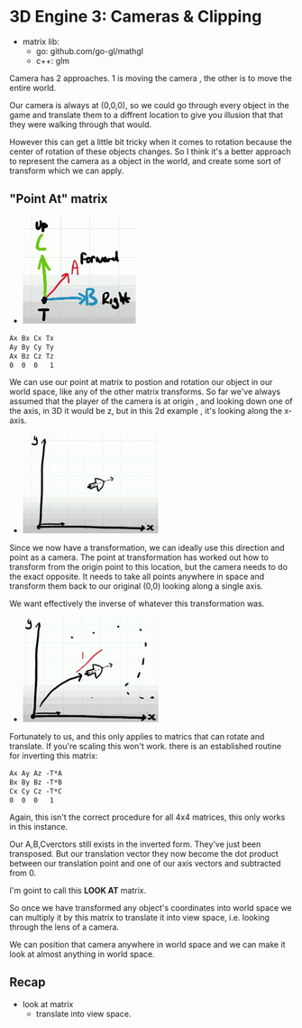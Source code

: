 
# 3D Engine 3: Cameras & Clipping

- matrix lib:
    - go: github.com/go-gl/mathgl
    - c++: glm

Camera has 2 approaches.  1 is moving the camera , the other is to move the entire world. 

Our camera is always at (0,0,0),  so we could go through every object in the game and translate them to a diffrent location to give you illusion that that they were walking through that would. 

However this can get a little bit tricky when it comes to rotation because the center of rotation of these objects changes. So I think it's a better approach to represent the camera as a object in the world, and create some sort of transform which we can apply. 


## "Point At" matrix 

- ![](imgs/3d_3_0.png)


```
Ax Bx Cx Tx
Ay By Cy Ty
Ax Bz Cz Tz
0  0  0   1
```

We can use our point at matrix to postion and rotation our object in our world space, like any of the other matrix transforms.  So far we've always assumed that the player of the camera is at origin , and looking down one of the axis, in 3D it would be z, but in this 2d example , it's looking along the x-axis. 

- ![](imgs/3d_3_1.png)

Since we now have a transformation, we can ideally use this direction and point as a camera. The point at transformation has worked out how to transform from the origin point to this location, but the camera needs to do the exact opposite.  It needs to take all points anywhere in space and transform them back to our original (0,0) looking along a single axis. 

We want effectively the inverse of whatever this transformation was. 

- ![](imgs/3d_3_2.png)

Fortunately to us, and this only applies to matrics that can rotate and translate. If you're scaling this won't work. there is an established routine for inverting this matrix:


```
Ax Ay Az -T*A
Bx By Bz -T*B
Cx Cy Cz -T*C
0  0  0   1
```

Again, this isn't the correct procedure for all 4x4 matrices, this only works in this instance. 

Our A,B,Cverctors still exists in the inverted form. They've just been transposed. But our translation vector they now become the dot product between our translation point and one of our axis vectors  and subtracted from 0.

I'm goint to call this **LOOK AT** matrix.

So once we have transformed any object's coordinates into world space we can multiply it by this matrix to translate it into view space, i.e. looking through the lens of a camera.

We can position that camera anywhere in world space and we can make it look at almost anything in world space.




## Recap 

- look at matrix
    - translate into view space.
